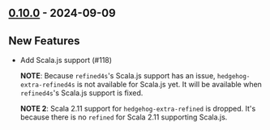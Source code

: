 ## [0.10.0](https://github.com/Kevin-Lee/scala-hedgehog-extra/issues?q=is%3Aissue+is%3Aclosed+-label%3Ainvalid+milestone%3Am10) - 2024-09-09

## New Features

* Add Scala.js support (#118)

  **NOTE**: Because `refined4s`'s Scala.js support has an issue, `hedgehog-extra-refined4s` is not available for Scala.js yet. It will be available when `refined4s`'s Scala.js support is fixed.
 
  **NOTE 2**: Scala 2.11 support for `hedgehog-extra-refined` is dropped. It's because there is no `refined` for Scala 2.11 supporting Scala.js.
